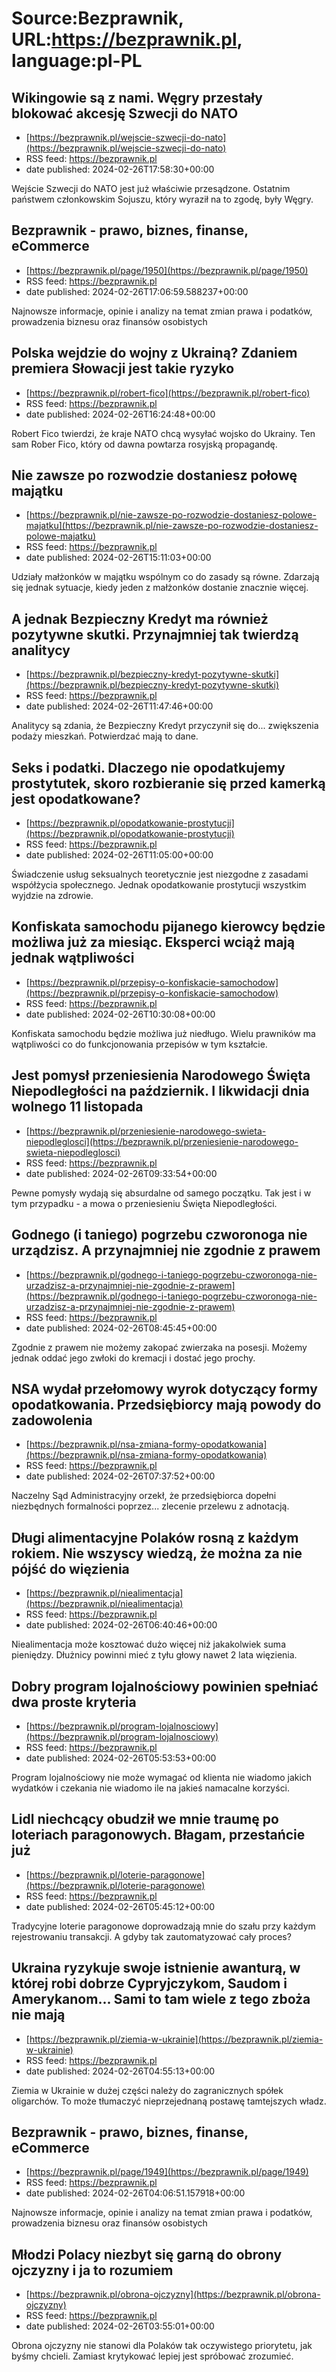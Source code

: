 # Source:Bezprawnik, URL:https://bezprawnik.pl, language:pl-PL

## Wikingowie są z nami. Węgry przestały blokować akcesję Szwecji do NATO
 - [https://bezprawnik.pl/wejscie-szwecji-do-nato](https://bezprawnik.pl/wejscie-szwecji-do-nato)
 - RSS feed: https://bezprawnik.pl
 - date published: 2024-02-26T17:58:30+00:00

Wejście Szwecji do NATO jest już właściwie przesądzone. Ostatnim państwem członkowskim Sojuszu, który wyraził na to zgodę, były Węgry.

## Bezprawnik - prawo, biznes, finanse, eCommerce
 - [https://bezprawnik.pl/page/1950](https://bezprawnik.pl/page/1950)
 - RSS feed: https://bezprawnik.pl
 - date published: 2024-02-26T17:06:59.588237+00:00

Najnowsze informacje, opinie i analizy na temat zmian prawa i podatków, prowadzenia biznesu oraz finansów osobistych

## Polska wejdzie do wojny z Ukrainą? Zdaniem premiera Słowacji jest takie ryzyko
 - [https://bezprawnik.pl/robert-fico](https://bezprawnik.pl/robert-fico)
 - RSS feed: https://bezprawnik.pl
 - date published: 2024-02-26T16:24:48+00:00

Robert Fico twierdzi, że kraje NATO chcą wysyłać wojsko do Ukrainy. Ten sam Rober Fico, który od dawna powtarza rosyjską propagandę.

## Nie zawsze po rozwodzie dostaniesz połowę majątku
 - [https://bezprawnik.pl/nie-zawsze-po-rozwodzie-dostaniesz-polowe-majatku](https://bezprawnik.pl/nie-zawsze-po-rozwodzie-dostaniesz-polowe-majatku)
 - RSS feed: https://bezprawnik.pl
 - date published: 2024-02-26T15:11:03+00:00

Udziały małżonków w majątku wspólnym co do zasady są równe. Zdarzają się jednak sytuacje, kiedy jeden z małżonków dostanie znacznie więcej.

## A jednak Bezpieczny Kredyt ma również pozytywne skutki. Przynajmniej tak twierdzą analitycy
 - [https://bezprawnik.pl/bezpieczny-kredyt-pozytywne-skutki](https://bezprawnik.pl/bezpieczny-kredyt-pozytywne-skutki)
 - RSS feed: https://bezprawnik.pl
 - date published: 2024-02-26T11:47:46+00:00

Analitycy są zdania, że Bezpieczny Kredyt przyczynił się do... zwiększenia podaży mieszkań. Potwierdzać mają to dane.

## Seks i podatki. Dlaczego nie opodatkujemy prostytutek, skoro rozbieranie się przed kamerką jest opodatkowane?
 - [https://bezprawnik.pl/opodatkowanie-prostytucji](https://bezprawnik.pl/opodatkowanie-prostytucji)
 - RSS feed: https://bezprawnik.pl
 - date published: 2024-02-26T11:05:00+00:00

Świadczenie usług seksualnych teoretycznie jest niezgodne z zasadami współżycia społecznego. Jednak opodatkowanie prostytucji wszystkim wyjdzie na zdrowie.

## Konfiskata samochodu pijanego kierowcy będzie możliwa już za miesiąc. Eksperci wciąż mają jednak wątpliwości
 - [https://bezprawnik.pl/przepisy-o-konfiskacie-samochodow](https://bezprawnik.pl/przepisy-o-konfiskacie-samochodow)
 - RSS feed: https://bezprawnik.pl
 - date published: 2024-02-26T10:30:08+00:00

Konfiskata samochodu będzie możliwa już niedługo. Wielu prawników ma wątpliwości co do funkcjonowania przepisów w tym kształcie.

## Jest pomysł przeniesienia Narodowego Święta Niepodległości na październik. I likwidacji dnia wolnego 11 listopada
 - [https://bezprawnik.pl/przeniesienie-narodowego-swieta-niepodleglosci](https://bezprawnik.pl/przeniesienie-narodowego-swieta-niepodleglosci)
 - RSS feed: https://bezprawnik.pl
 - date published: 2024-02-26T09:33:54+00:00

Pewne pomysły wydają się absurdalne od samego początku. Tak jest i w tym przypadku - a mowa o przeniesieniu Święta Niepodległości.

## Godnego (i taniego) pogrzebu czworonoga nie urządzisz. A przynajmniej nie zgodnie z prawem
 - [https://bezprawnik.pl/godnego-i-taniego-pogrzebu-czworonoga-nie-urzadzisz-a-przynajmniej-nie-zgodnie-z-prawem](https://bezprawnik.pl/godnego-i-taniego-pogrzebu-czworonoga-nie-urzadzisz-a-przynajmniej-nie-zgodnie-z-prawem)
 - RSS feed: https://bezprawnik.pl
 - date published: 2024-02-26T08:45:45+00:00

Zgodnie z prawem nie możemy zakopać zwierzaka na posesji. Możemy jednak oddać jego zwłoki do kremacji i dostać jego prochy.

## NSA wydał przełomowy wyrok dotyczący formy opodatkowania. Przedsiębiorcy mają powody do zadowolenia
 - [https://bezprawnik.pl/nsa-zmiana-formy-opodatkowania](https://bezprawnik.pl/nsa-zmiana-formy-opodatkowania)
 - RSS feed: https://bezprawnik.pl
 - date published: 2024-02-26T07:37:52+00:00

Naczelny Sąd Administracyjny orzekł, że przedsiębiorca dopełni niezbędnych formalności poprzez... zlecenie przelewu z adnotacją.

## Długi alimentacyjne Polaków rosną z każdym rokiem. Nie wszyscy wiedzą, że można za nie pójść do więzienia
 - [https://bezprawnik.pl/niealimentacja](https://bezprawnik.pl/niealimentacja)
 - RSS feed: https://bezprawnik.pl
 - date published: 2024-02-26T06:40:46+00:00

Niealimentacja może kosztować dużo więcej niż jakakolwiek suma pieniędzy. Dłużnicy powinni mieć z tyłu głowy nawet 2 lata więzienia.

## Dobry program lojalnościowy powinien spełniać dwa proste kryteria
 - [https://bezprawnik.pl/program-lojalnosciowy](https://bezprawnik.pl/program-lojalnosciowy)
 - RSS feed: https://bezprawnik.pl
 - date published: 2024-02-26T05:53:53+00:00

Program lojalnościowy nie może wymagać od klienta nie wiadomo jakich wydatków i czekania nie wiadomo ile na jakieś namacalne korzyści.

## Lidl niechcący obudził we mnie traumę po loteriach paragonowych. Błagam, przestańcie już
 - [https://bezprawnik.pl/loterie-paragonowe](https://bezprawnik.pl/loterie-paragonowe)
 - RSS feed: https://bezprawnik.pl
 - date published: 2024-02-26T05:45:12+00:00

Tradycyjne loterie paragonowe doprowadzają mnie do szału przy każdym rejestrowaniu transakcji. A gdyby tak zautomatyzować cały proces?

## Ukraina ryzykuje swoje istnienie awanturą, w której robi dobrze Cypryjczykom, Saudom i Amerykanom... Sami to tam wiele z tego zboża nie mają
 - [https://bezprawnik.pl/ziemia-w-ukrainie](https://bezprawnik.pl/ziemia-w-ukrainie)
 - RSS feed: https://bezprawnik.pl
 - date published: 2024-02-26T04:55:13+00:00

Ziemia w Ukrainie w dużej części należy do zagranicznych spółek oligarchów. To może tłumaczyć nieprzejednaną postawę tamtejszych władz.

## Bezprawnik - prawo, biznes, finanse, eCommerce
 - [https://bezprawnik.pl/page/1949](https://bezprawnik.pl/page/1949)
 - RSS feed: https://bezprawnik.pl
 - date published: 2024-02-26T04:06:51.157918+00:00

Najnowsze informacje, opinie i analizy na temat zmian prawa i podatków, prowadzenia biznesu oraz finansów osobistych

## Młodzi Polacy niezbyt się garną do obrony ojczyzny i ja to rozumiem
 - [https://bezprawnik.pl/obrona-ojczyzny](https://bezprawnik.pl/obrona-ojczyzny)
 - RSS feed: https://bezprawnik.pl
 - date published: 2024-02-26T03:55:01+00:00

Obrona ojczyzny nie stanowi dla Polaków tak oczywistego priorytetu, jak byśmy chcieli. Zamiast krytykować lepiej jest spróbować zrozumieć.

